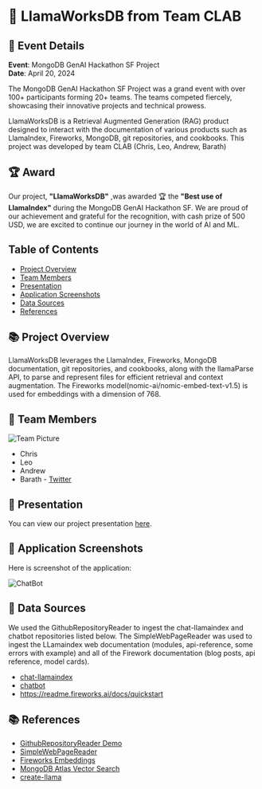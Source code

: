 # 🚀 LlamaWorksDB from Team CLAB

## 📅 Event Details
**Event**: MongoDB GenAI Hackathon SF Project  
**Date**: April 20, 2024

The MongoDB GenAI Hackathon SF Project was a grand event with over 100+ participants forming 20+ teams. The teams competed fiercely, showcasing their innovative projects and technical prowess.

LlamaWorksDB is a Retrieval Augmented Generation (RAG) product designed to interact with the documentation of various products such as LlamaIndex, Fireworks, MongoDB, git repositories, and cookbooks. This project was developed by team CLAB (Chris, Leo, Andrew, Barath)

## 🏆 Award

Our project, **"LlamaWorksDB"** ,was awarded 🏆 the  **"Best use of LlamaIndex"**  during the MongoDB GenAI Hackathon SF. We are proud of our achievement and grateful for the recognition, with cash prize of 500 USD, we are excited to continue our journey in the world of AI and ML.

## Table of Contents
- [Project Overview](#project-overview)
- [Team Members](#team-members)
- [Presentation](#presentation)
- [Application Screenshots](#application-screenshots)
- [Data Sources](#data-sources)
- [References](#references)

## 📚 Project Overview

LlamaWorksDB leverages the LlamaIndex, Fireworks, MongoDB documentation, git repositories, and cookbooks, along with the llamaParse API, to parse and represent files for efficient retrieval and context augmentation. The Fireworks model(nomic-ai/nomic-embed-text-v1.5) is used for embeddings with a dimension of 768.

## 👥 Team Members

![Team Picture](https://github.com/clab2024/clab/assets/2089311/55c4ac49-67bc-42ed-b486-3bf9710ace94)

- Chris
- Leo
- Andrew
- Barath -  [Twitter](https://twitter.com/baraths84)

## 🎥 Presentation

You can view our project presentation [here](https://docs.google.com/presentation/d/1Lrh9lr5KSHSxeS6SAg3rC75AUWI0VYrKnUFPUV93jBg/edit?usp=sharing).

## 📸 Application Screenshots

Here is screenshot of the application:

![ChatBot](https://github.com/clab2024/clab/assets/2089311/648f3e62-daa3-4f0b-af78-22c2e64ab525)


## 📂 Data Sources

We used the GithubRepositoryReader to ingest the chat-llamaindex and chatbot repositories listed below. The SimpleWebPageReader was used to ingest the LLamaindex web documentation (modules, api-reference, some errors with example) and all of the Firework documentation (blog posts, api reference, model cards).
- [chat-llamaindex](https://github.com/run-llama/chat-llamaindex)
- [chatbot](https://github.com/mongodb/chatbot/)
- https://readme.fireworks.ai/docs/quickstart

## 📚 References

- [GithubRepositoryReader Demo](https://docs.llamaindex.ai/en/stable/examples/data_connectors/GithubRepositoryReaderDemo/)
- [SimpleWebPageReader](https://docs.llamaindex.ai/en/stable/examples/data_connectors/WebPageDemo/?h=simplewebpagereader#using-simplewebpagereader)
- [Fireworks Embeddings](https://docs.llamaindex.ai/en/stable/examples/embeddings/fireworks/)
- [MongoDB Atlas Vector Search](https://www.mongodb.com/products/platform/atlas-vector-search)
- [create-llama](https://www.llamaindex.ai/blog/create-llama-a-command-line-tool-to-generate-llamaindex-apps-8f7683021191)